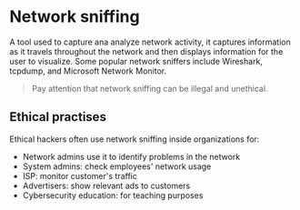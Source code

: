 # Network sniffing

A tool used to capture ana analyze network activity, it captures information as it travels throughout the network and then displays information for the user to visualize.
Some popular network sniffers include Wireshark, tcpdump, and Microsoft Network Monitor.

> Pay attention that network sniffing can be illegal and unethical.

## Ethical practises

Ethical hackers often use network sniffing inside organizations for:

- Network admins use it to identify problems in the network
- System admins: check employees' network usage
- ISP: monitor customer's traffic
- Advertisers: show relevant ads to customers
- Cybersecurity education: for teaching purposes


